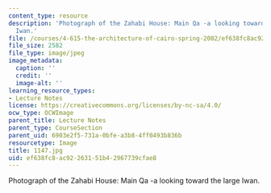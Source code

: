 ```yaml
---
content_type: resource
description: 'Photograph of the Zahabi House: Main Qa -a looking toward the large
  Iwan.'
file: /courses/4-615-the-architecture-of-cairo-spring-2002/ef638fc8ac92263151b42967739cfae8_1147.jpg
file_size: 2582
file_type: image/jpeg
image_metadata:
  caption: ''
  credit: ''
  image-alt: ''
learning_resource_types:
- Lecture Notes
license: https://creativecommons.org/licenses/by-nc-sa/4.0/
ocw_type: OCWImage
parent_title: Lecture Notes
parent_type: CourseSection
parent_uid: 6903e2f5-731a-0bfe-a3b8-4ff0493b836b
resourcetype: Image
title: 1147.jpg
uid: ef638fc8-ac92-2631-51b4-2967739cfae8
---
```

Photograph of the Zahabi House: Main Qa -a looking toward the large Iwan.